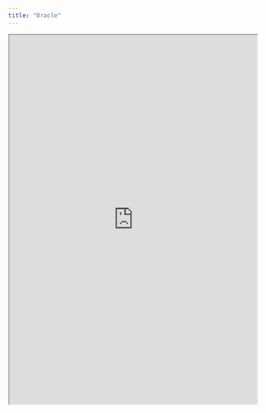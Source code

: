 ```yaml
---
title: "Oracle"
---
```




<iframe height="750" width="100%" src="https://ewelton.github.io/ktest/wiki.html#Oracle"></iframe>
